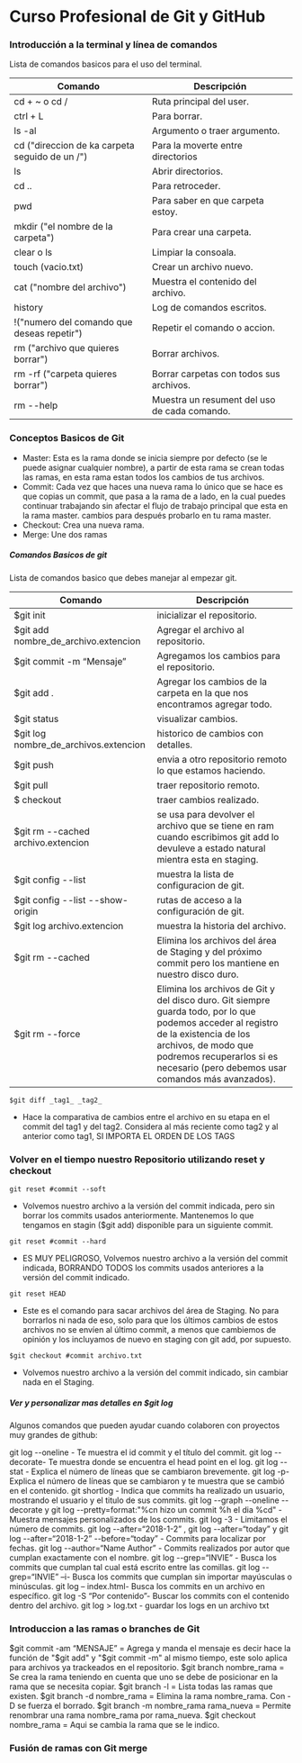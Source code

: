 # Curso Profesional de Git y GitHub
### Introducción a la terminal y línea de comandos

Lista de comandos basicos para el uso del terminal.

| Comando | Descripción |
| ------ | ------ |
| cd + ~ o cd / | Ruta principal del user. |
| ctrl + L | Para borrar. |
| ls -al | Argumento o traer argumento.|
| cd ("direccion de ka carpeta seguido de un /") | Para la moverte entre directorios|
| ls  | Abrir  directorios.|
| cd .. | Para retroceder.|
| pwd | Para saber en que carpeta estoy.|
| mkdir ("el nombre de la carpeta") | Para crear una carpeta.|
| clear o ls | Limpiar la consoala.|
| touch (vacio.txt) | Crear un archivo nuevo.|
| cat ("nombre del archivo") |  Muestra el contenido del archivo.|
| history | Log de comandos escritos. |
| !("numero del comando que deseas repetir") | Repetir el comando o accion.|
| rm ("archivo que quieres borrar") | Borrar archivos.|
| rm -rf ("carpeta quieres borrar") | Borrar carpetas con todos sus archivos.|
| rm --help | Muestra un resument del uso de cada comando.|

### Conceptos Basicos de Git

- Master: Esta es la rama donde se inicia siempre por defecto (se le puede asignar cualquier nombre), a partir de esta rama se crean todas las ramas, en esta rama estan todos los cambios de tus archivos.
- Commit: Cada vez que haces una nueva rama lo único que se hace es que copias un commit, que pasa a la rama de a lado, en la cual puedes continuar trabajando sin afectar el flujo de trabajo principal que esta en la rama master. cambios para después probarlo en tu rama master.
- Checkout: Crea una nueva rama.
- Merge: Une dos ramas

##### Comandos Basicos de git

Lista de comandos basico que debes manejar al empezar git.

| Comando | Descripción |
| ------ | ------ |
| $git init  | inicializar el repositorio. |
| $git add nombre_de_archivo.extencion  | Agregar el archivo al repositorio. |
| $git commit -m “Mensaje” |  Agregamos los cambios para el repositorio. |
| $git add . |  Agregar los cambios de la carpeta en la que nos encontramos agregar todo. |
| $git status  |  visualizar cambios. |
| $git log nombre_de_archivos.extencion  | historico de cambios con detalles. |
| $git push  | envia a otro repositorio remoto lo que estamos haciendo. |
| $git pull  | traer repositorio remoto. |
| $ checkout  | traer cambios realizado. |
| $git rm --cached archivo.extencion | se usa para devolver el archivo que se tiene en ram cuando escribimos git add lo devuleve a estado natural mientra esta en staging. |
| $git config --list  | muestra la lista de configuracion de git. |
| $git config --list --show-origin | rutas de acceso a la configuración de git. |
| $git log archivo.extencion  | muestra la historia del archivo. |
| $git rm --cached  | Elimina los archivos del área de Staging y del próximo commit pero los mantiene en nuestro disco duro. |
| $git rm --force  | Elimina los archivos de Git y del disco duro. Git siempre guarda todo, por lo que podemos acceder al registro de la existencia de los archivos, de modo que podremos recuperarlos si es necesario (pero debemos usar comandos más avanzados). |

```$git diff _tag1_ _tag2_```
- Hace la comparativa de cambios entre el archivo en su etapa en el commit del tag1 y del tag2. Considera al más reciente como tag2 y al anterior como tag1, SI IMPORTA EL ORDEN DE LOS TAGS

### Volver en el tiempo nuestro Repositorio utilizando reset y checkout

```git reset #commit --soft```
- Volvemos nuestro archivo a la versión del commit indicada, pero sin borrar los commits usados anteriormente. Mantenemos lo que tengamos en stagin ($git add) disponible para un siguiente commit.

```git reset #commit --hard```
- ES MUY PELIGROSO, Volvemos nuestro archivo a la versión del commit indicada, BORRANDO TODOS los commits usados anteriores a la versión del commit indicado.

```git reset HEAD```
- Este es el comando para sacar archivos del área de Staging. No para borrarlos ni nada de eso, solo para que los últimos cambios de estos archivos no se envíen al último commit, a menos que cambiemos de opinión y los incluyamos de nuevo en staging con git add, por supuesto.

```$git checkout #commit archivo.txt```
- Volvemos nuestro archivo a la versión del commit indicado, sin cambiar nada en el Staging.

##### Ver y personalizar mas detalles en $git log

Algunos comandos que pueden ayudar cuando colaboren con proyectos muy grandes de github:

git log --oneline - Te muestra el id commit y el título del commit.
git log --decorate- Te muestra donde se encuentra el head point en el log.
git log --stat - Explica el número de líneas que se cambiaron brevemente.
git log -p- Explica el número de líneas que se cambiaron y te muestra que se cambió en el contenido.
git shortlog - Indica que commits ha realizado un usuario, mostrando el usuario y el titulo de sus commits.
git log --graph --oneline --decorate y
git log --pretty=format:"%cn hizo un commit %h el dia %cd" - Muestra mensajes personalizados de los commits.
git log -3 - Limitamos el número de commits.
git log --after=“2018-1-2” ,
git log --after=“today” y
git log --after=“2018-1-2” --before=“today” - Commits para localizar por fechas.
git log --author=“Name Author” - Commits realizados por autor que cumplan exactamente con el nombre.
git log --grep=“INVIE” - Busca los commits que cumplan tal cual está escrito entre las comillas.
git log --grep=“INVIE” –i- Busca los commits que cumplan sin importar mayúsculas o minúsculas.
git log – index.html- Busca los commits en un archivo en específico.
git log -S “Por contenido”- Buscar los commits con el contenido dentro del archivo.
git log > log.txt - guardar los logs en un archivo txt

### Introduccion a las ramas o branches de Git

$git commit -am “MENSAJE” = Agrega y manda el mensaje es decir hace la función de "$git add" y "$git commit -m" al mismo tiempo, este solo aplica para archivos ya trackeados en el repositorio.
$git branch nombre_rama = Se crea la rama teniendo en cuenta que uno se debe de posicionar en la rama que se necesita copiar.
$git branch -l = Lista todas las ramas que existen.
$git branch -d nombre_rama = Elimina la rama nombre_rama. Con -D se fuerza el borrado.
$git branch -m nombre_rama rama_nueva = Permite renombrar una rama nombre_rama por rama_nueva.
$git checkout nombre_rama = Aqui se cambia la rama que se le indico.

### Fusión de ramas con Git merge

